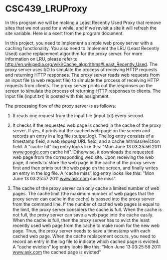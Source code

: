 # CSC439_LRUProxy

In this program we will be making a Least Recently Used Proxy that remove sites that we not used for a while, and if we revisit a site it will refresh the site variable.
Here is a exert from the program document.

In this project, you need to implement a simple web proxy server with a caching
functionality. You also need to implement the LRU (Least Recently Used) cache
replacement algorithm for the proxy server. For more information on LRU, please refer
to http://en.wikipedia.org/wiki/Cache_algorithms#Least_Recently_Used. The proxy
server uses I/O to simulate the process of receiving HTTP requests and returning HTTP
responses. The proxy server reads web requests from an input file (a web request file) to
simulate the process of receiving HTTP requests from clients. The proxy server prints
out the responses on the screen to simulate the process of returning HTTP responses to
clients. The input file (input.txt) is posted with this assignment.

The processing flow of the proxy server is as follows:
1. It reads one request from the input file (input.txt) every second.

2. It checks if the requested web page is cached in the cache of the proxy server. If yes, it
prints out the cached web page on the screen and records an entry in a log file
(output.log). The log entry consists of a timestamp field, a web request URL field, and a
cache hit/miss/eviction field. A “cache hit” log entry looks like this: "Mon June 13
03:25:56 2011 www.google.com cache hit". Otherwise, it downloads the requested
web page from the corresponding web site. Upon receiving the web page, it needs to
store the web page in the cache of the proxy server first and then prints out the web page
on the screen, and finally writes an entry in the log file. A “cache miss” log entry looks
like this: "Mon June 13 03:25:57 2011 www.ask.com cache miss".

3. The cache of the proxy server can only cache a limited number of web pages. The
cache limit (the maximum number of web pages that the proxy server can cache in the
cache) is passed into the proxy server from the command line. If the number of cached
web pages is equal to the limit, the proxy server considers the cache is full. When the
cache is not full, the proxy server can save a web page into the cache easily. When the
cache is full, then the proxy server has to evict the least recently used web page from the
cache to make room for the new web page. Thus, the proxy server needs to save a
timestamp with each cached web page. When the cache replacement occurs, you need to
record an entry in the log file to indicate which cached page is evicted. A “cache
eviction” log entry looks like this: "Mon June 13 03:25:58 2011 www.ask.com the
cached page is evicted"